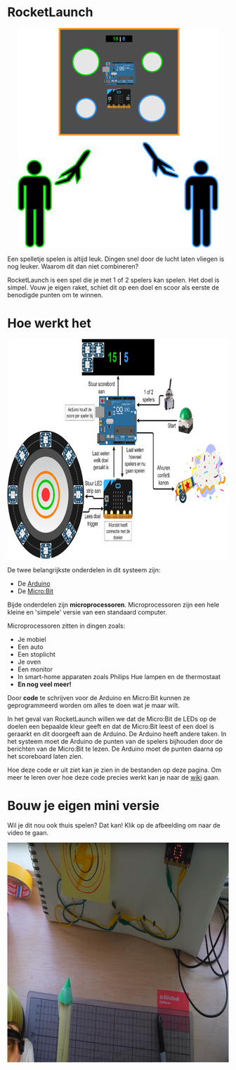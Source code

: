 # RocketLaunch
<p align="center">
    <img src="./img/Bibliotheek_opening_illustratie.png" alt="Bibliotheek_opening_illustratie.png" height="500px"/>
</p>

Een spelletje spelen is altijd leuk. Dingen snel door de lucht laten vliegen is nog leuker. Waarom dit dan niet combineren?

RocketLaunch is een spel die je met 1 of 2 spelers kan spelen. Het doel is simpel. Vouw je eigen raket, schiet dit op een doel en scoor als eerste de benodigde punten om te winnen.

# Hoe werkt het
<p align="center">
    <img src="./img/Hardware_integratie.png" alt="Hardware_integratie.png" height="500px"/>
</p>

De twee belangrijkste onderdelen in dit systeem zijn:
- De [Arduino](https://www.arduino.cc/)
- De [Micro:Bit](https://microbit.org/)

Bijde onderdelen zijn **microprocessoren**. Microprocessoren zijn een hele kleine en 'simpele' versie van een standaard computer. 

Microprocessoren zitten in dingen zoals:
- Je mobiel
- Een auto
- Een stoplicht
- Je oven
- Een monitor
- In smart-home apparaten zoals Philips Hue lampen en de thermostaat
- **En nog veel meer!**

Door **code** te schrijven voor de Arduino en Micro:Bit kunnen ze geprogrammeerd worden om alles te doen wat je maar wilt. 

In het geval van RocketLaunch willen we dat de Micro:Bit de LEDs op de doelen een bepaalde kleur geeft en dat de Micro:Bit leest of een doel is geraarkt en dit doorgeeft aan de Arduino. De Arduino heeft andere taken. In het systeem moet de Arduino de punten van de spelers bijhouden door de berichten van de Micro:Bit te lezen. De Arduino moet de punten daarna op het scoreboard laten zien.

Hoe deze code er uit ziet kan je zien in de bestanden op deze pagina. Om meer te leren over hoe deze code precies werkt kan je naar de [wiki](#) gaan.

# Bouw je eigen mini versie
Wil je dit nou ook thuis spelen? Dat kan! Klik op de afbeelding om naar de video te gaan.

<a href="https://www.youtube.com/watch?v=fMZb9fl21DU">
    <p align="center">
        <img src="./img/MiniRocketLaunchLivestream.png" alt="MiniRocketLaunchLivestream.png" height="500px">
    </p>
</a>


<!--- - [Google drive](https://drive.google.com/drive/folders/1y4lLs7OTMrHxcFS39k9iCg1lIVsyEbma?usp=sharing) --->

